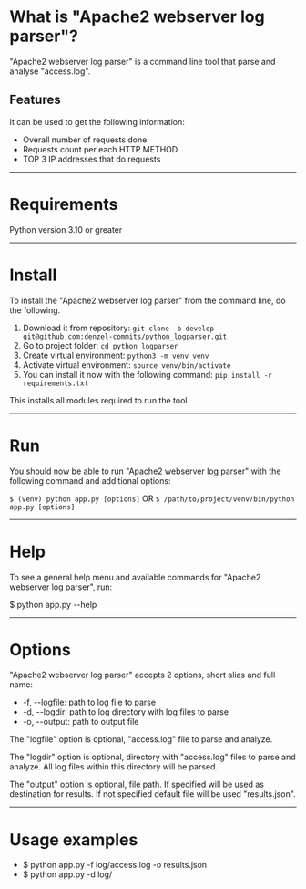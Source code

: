 # What is "Apache2 webserver log parser"?

"Apache2 webserver log parser" is a command line tool that parse and analyse "access.log".

## Features
It can be used to get the following information:
- Overall number of requests done
- Requests count per each HTTP METHOD
- TOP 3 IP addresses that do requests

---
# Requirements

Python version 3.10 or greater

---

# Install

To install the "Apache2 webserver log parser" from the command line, do the following.

1. Download it from repository: `git clone -b develop git@github.com:denzel-commits/python_logparser.git`
2. Go to project folder: `cd python_logparser`
3. Create virtual environment: `python3 -m venv venv`
4. Activate virtual environment: `source venv/bin/activate`
5. You can install it now with the following command: `pip install -r requirements.txt`

This installs all modules required to run the tool.

---

# Run

You should now be able to run "Apache2 webserver log parser" with the following command and additional options:

``$ (venv) python app.py [options]``
OR
``$ /path/to/project/venv/bin/python app.py [options]``

---

# Help

To see a general help menu and available commands for "Apache2 webserver log parser", run:

$ python app.py --help

---

# Options

"Apache2 webserver log parser" accepts 2 options, short alias and full name:

* -f, --logfile: path to log file to parse
* -d, --logdir: path to log directory with log files to parse
* -o, --output: path to output file

The "logfile" option is optional, "access.log" file to parse and analyze.

The "logdir" option is optional, directory with "access.log" files to parse and analyze. All log files within this directory will be parsed.

The "output" option is optional, file path. If specified will be used as destination for results. If not specified default file will be used "results.json".

---

# Usage examples

* $ python app.py -f log/access.log -o results.json
* $ python app.py -d log/

